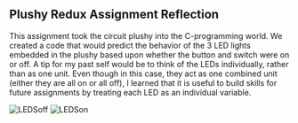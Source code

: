 ## Plushy Redux Assignment Reflection

This assignment took the circuit plushy into the C-programming world. We created a code that would predict the behavior of the 3 LED lights embedded in the plushy based upon whether the button and switch were on or off. A tip for my past self would be to think of the LEDs individually, rather than as one unit. Even though in this case, they act as one combined unit (either they are all on or all off), I learned that it is useful to build skills for future assignments by treating each LED as an individual variable. 

![LEDSoff](https://delilahdelgado.github.io/assets/img/LEDSoff.png) 
![LEDSon](https://delilahdelgado.github.io/assets/img/LEDSon.png) 
